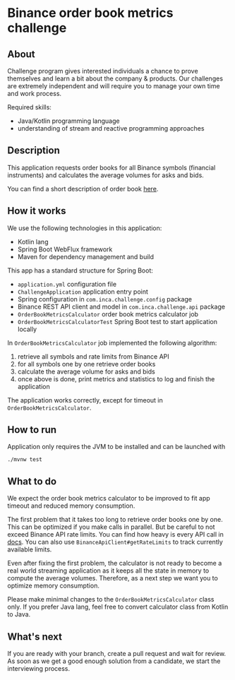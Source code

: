 # Binance order book metrics challenge

## About
Challenge program gives interested individuals a chance to prove themselves and learn a bit about
the company & products. Our challenges are extremely independent and will require you to manage 
your own time and work process.

Required skills:
- Java/Kotlin programming language
- understanding of stream and reactive programming approaches

## Description
This application requests order books for all Binance symbols (financial instruments)
and calculates the average volumes for asks and bids.

You can find a short description of order book [here](https://en.wikipedia.org/wiki/Order_book). 

## How it works
We use the following technologies in this application:
- Kotlin lang
- Spring Boot WebFlux framework
- Maven for dependency management and build

This app has a standard structure for Spring Boot:
- `application.yml` configuration file
- `ChallengeApplication` application entry point
- Spring configuration in `com.inca.challenge.config` package
- Binance REST API client and model in `com.inca.challenge.api` package
- `OrderBookMetricsCalculator` order book metrics calculator job
- `OrderBookMetricsCalculatorTest` Spring Boot test to start application locally

In `OrderBookMetricsCalculator` job implemented the following algorithm:
1. retrieve all symbols and rate limits from Binance API
2. for all symbols one by one retrieve order books 
3. calculate the average volume for asks and bids
4. once above is done, print metrics and statistics to log and finish the application

The application works correctly, except for timeout in `OrderBookMetricsCalculator`.

## How to run
Application only requires the JVM to be installed and can be launched with
```shell
./mvnw test
```

## What to do
We expect the order book metrics calculator to be improved to fit app timeout and 
reduced memory consumption.

The first problem that it takes too long to retrieve order books one by one. This 
can be optimized if you make calls in parallel. But be careful to not exceed Binance
API rate limits. You can find how heavy is every API call in 
[docs](https://binance-docs.github.io/apidocs/spot/en/#order-book). You can also use 
`BinanceApiClient#getRateLimits` to track currently available limits.

Even after fixing the first problem, the calculator is not ready to become a real world
streaming application as it keeps all the state in memory to compute the average volumes.
Therefore, as a next step we want you to optimize memory consumption.

Please make minimal changes to the `OrderBookMetricsCalculator` class only. If you prefer
Java lang, feel free to convert calculator class from Kotlin to Java.

## What's next
If you are ready with your branch, create a pull request and wait for review. As soon as
we get a good enough solution from a candidate, we start the interviewing process.
